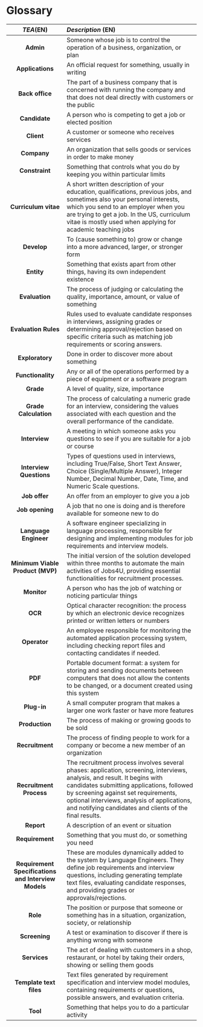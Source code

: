 # Glossary

|                    **_TEA_**(EN)                    | **_Description_** (EN)                                                                                                                                                                                                                                                                                                  | 
|:---------------------------------------------------:|:------------------------------------------------------------------------------------------------------------------------------------------------------------------------------------------------------------------------------------------------------------------------------------------------------------------------|
|                      **Admin**                      | Someone whose job is to control the operation of a business, organization, or plan                                                                                                                                                                                                                                      |
|                  **Applications**                   | An official request for something, usually in writing                                                                                                                                                                                                                                                                   |
|                   **Back office**                   | The part of a business company that is concerned with running the company and that does not deal directly with customers or the public                                                                                                                                                                                  |
|                    **Candidate**                    | A person who is competing to get a job or elected position                                                                                                                                                                                                                                                              |
|                     **Client**                      | A customer or someone who receives services                                                                                                                                                                                                                                                                             |
|                     **Company**                     | An organization that sells goods or services in order to make money                                                                                                                                                                                                                                                     | 
|                   **Constraint**                    | Something that controls what you do by keeping you within particular limits                                                                                                                                                                                                                                             |
|                **Curriculum vitae**                 | A short written description of your education, qualifications, previous jobs, and sometimes also your personal interests, which you send to an employer when you are trying to get a job. In the US, curriculum vitae is mostly used when applying for academic teaching jobs                                           |
|                     **Develop**                     | To (cause something to) grow or change into a more advanced, larger, or stronger form                                                                                                                                                                                                                                   |
|                     **Entity**                      | Something that exists apart from other things, having its own independent existence                                                                                                                                                                                                                                     |
|                   **Evaluation**                    | The process of judging or calculating the quality, importance, amount, or value of something                                                                                                                                                                                                                            |
|                **Evaluation Rules**                 | Rules used to evaluate candidate responses in interviews, assigning grades or determining approval/rejection based on specific criteria such as matching job requirements or scoring answers.                                                                                                                           |
|                   **Exploratory**                   | Done in order to discover more about something                                                                                                                                                                                                                                                                          |
|                  **Functionality**                  | Any or all of the operations performed by a piece of equipment or a software program                                                                                                                                                                                                                                    |
|                      **Grade**                      | A level of quality, size, importance                                                                                                                                                                                                                                                                                    |
|                **Grade Calculation**                | The process of calculating a numeric grade for an interview, considering the values associated with each question and the overall performance of the candidate.                                                                                                                                                         |
|                    **Interview**                    | A meeting in which someone asks you questions to see if you are suitable for a job or course                                                                                                                                                                                                                            |
|               **Interview Questions**               | Types of questions used in interviews, including True/False, Short Text Answer, Choice (Single/Multiple Answer), Integer Number, Decimal Number, Date, Time, and Numeric Scale questions.                                                                                                                               |
|                    **Job offer**                    | An offer from an employer to give you a job                                                                                                                                                                                                                                                                             |
|                   **Job opening**                   | A job that no one is doing and is therefore available for someone new to do                                                                                                                                                                                                                                             |
|                **Language Engineer**                | A software engineer specializing in language processing, responsible for designing and implementing modules for job requirements and interview models.                                                                                                                                                                  |
|          **Minimum Viable Product (MVP)**           | The initial version of the solution developed within three months to automate the main activities of Jobs4U, providing essential functionalities for recruitment processes.                                                                                                                                             |
|                     **Monitor**                     | A person who has the job of watching or noticing particular things                                                                                                                                                                                                                                                      |
|                       **OCR**                       | Optical character recognition: the process by which an electronic device recognizes printed or written letters or numbers                                                                                                                                                                                               |
|                    **Operator**                     | An employee responsible for monitoring the automated application processing system, including checking report files and contacting candidates if needed.                                                                                                                                                                |
|                       **PDF**                       | Portable document format: a system for storing and sending documents between computers that does not allow the contents to be changed, or a document created using this system                                                                                                                                          |
|                     **Plug-in**                     | A small computer program that makes a larger one work faster or have more features                                                                                                                                                                                                                                      |
|                   **Production**                    | The process of making or growing goods to be sold                                                                                                                                                                                                                                                                       |
|                   **Recruitment**                   | The process of finding people to work for a company or become a new member of an organization                                                                                                                                                                                                                           | 
|               **Recruitment Process**               | The recruitment process involves several phases: application, screening, interviews, analysis, and result. It begins with candidates submitting applications, followed by screening against set requirements, optional interviews, analysis of applications, and notifying candidates and clients of the final results. |
|                     **Report**                      | A description of an event or situation                                                                                                                                                                                                                                                                                  |
|                   **Requirement**                   | Something that you must do, or something you need                                                                                                                                                                                                                                                                       |
| **Requirement Specifications and Interview Models** | These are modules dynamically added to the system by Language Engineers. They define job requirements and interview questions, including generating template text files, evaluating candidate responses, and providing grades or approvals/rejections.                                                                  |
|                      **Role**                       | The position or purpose that someone or something has in a situation, organization, society, or relationship                                                                                                                                                                                                            |
|                    **Screening**                    | A test or examination to discover if there is anything wrong with someone                                                                                                                                                                                                                                               |
|                    **Services**                     | The act of dealing with customers in a shop, restaurant, or hotel by taking their orders, showing or selling them goods                                                                                                                                                                                                 |
|               **Template text files**               | Text files generated by requirement specification and interview model modules, containing requirements or questions, possible answers, and evaluation criteria.                                                                                                                                                         |
|                      **Tool**                       | Something that helps you to do a particular activity                                                                                                                                                                                                                                                                    |